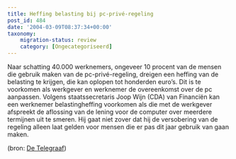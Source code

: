 ```yaml
---
title: Heffing belasting bij pc-privé-regeling
post_id: 484
date: '2004-03-09T08:37:34+00:00'
taxonomy:
    migration-status: review
    category: [Ongecategoriseerd]
---
```

Naar schatting 40.000 werknemers, ongeveer 10 procent van de mensen die gebruik maken van de pc-privé-regeling, dreigen een heffing van de belasting te krijgen, die kan oplopen tot honderden euro’s. Dit is te voorkomen als werkgever en werknemer de overeenkomst over de pc aanpassen. Volgens staatssecretaris Joop Wijn (CDA) van Financiën kan een werknemer belastingheffing voorkomen als die met de werkgever afspreekt de aflossing van de lening voor de computer over meerdere termijnen uit te smeren. Hij gaat niet zover dat hij de versobering van de regeling alleen laat gelden voor mensen die er pas dit jaar gebruik van gaan maken.

(bron: [De Telegraaf](http://www.telegraaf.nl/i-mail/article8554781.ece))